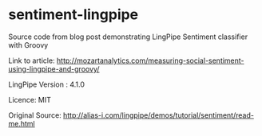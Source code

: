 sentiment-lingpipe
==================

Source code from blog post demonstrating LingPipe Sentiment classifier with Groovy

Link to article: http://mozartanalytics.com/measuring-social-sentiment-using-lingpipe-and-groovy/

LingPipe Version : 4.1.0

Licence: MIT

Original Source: http://alias-i.com/lingpipe/demos/tutorial/sentiment/read-me.html
